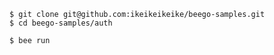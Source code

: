 ```
$ git clone git@github.com:ikeikeikeike/beego-samples.git
$ cd beego-samples/auth
```

```
$ bee run
```
